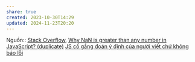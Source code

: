 ```yaml
---
share: true
created: 2023-10-30T14:29
updated: 2024-11-23T20:20
---
```

Nguồn:: [Stack Overflow](../../../../../../%CE%9E%20Ngu%E1%BB%93n%20v%C3%A0%20t%C3%A0i%20nguy%C3%AAn%20h%E1%BB%97%20tr%E1%BB%A3/%CE%9E%20Ngu%E1%BB%93n/Stack%20Overflow.md), [Why NaN is greater than any number in JavaScript? (duplicate)](https://stackoverflow.com/a/26982909/3416774)
[JS cố gắng đoán ý định của người viết chứ không báo lỗi](../../../../%C3%9D%20%C4%91%E1%BB%93%20thi%E1%BA%BFt%20k%E1%BA%BF/JavaScript%20v%C3%A0%20Python/JS%20c%E1%BB%91%20g%E1%BA%AFng%20%C4%91o%C3%A1n%20%C3%BD%20%C4%91%E1%BB%8Bnh%20c%E1%BB%A7a%20ng%C6%B0%E1%BB%9Di%20vi%E1%BA%BFt%20ch%E1%BB%A9%20kh%C3%B4ng%20b%C3%A1o%20l%E1%BB%97i.md)